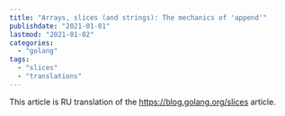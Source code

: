 ```yaml
---
title: "Arrays, slices (and strings): The mechanics of 'append'"
publishdate: "2021-01-01"
lastmod: "2021-01-02"
categories:
  - "golang"
tags:
  - "slices"
  - "translations"
---
```


This article is RU translation of the https://blog.golang.org/slices article.
